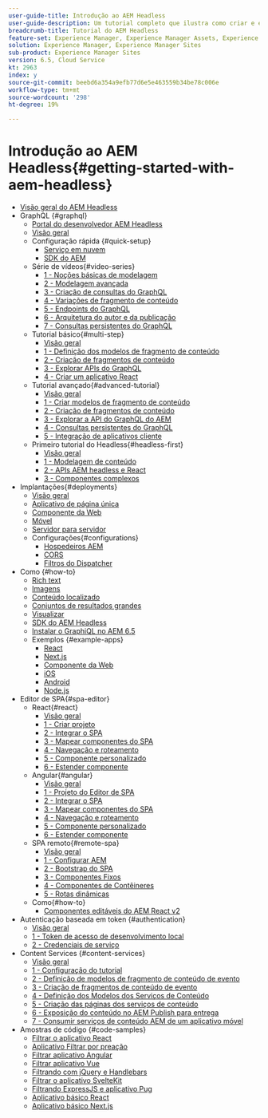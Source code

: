 ```yaml
---
user-guide-title: Introdução ao AEM Headless
user-guide-description: Um tutorial completo que ilustra como criar e expor conteúdo usando o AEM Headless.
breadcrumb-title: Tutorial do AEM Headless
feature-set: Experience Manager, Experience Manager Assets, Experience Manager Sites
solution: Experience Manager, Experience Manager Sites
sub-product: Experience Manager Sites
version: 6.5, Cloud Service
kt: 2963
index: y
source-git-commit: beebd6a354a9efb77d6e5e463559b34be78c006e
workflow-type: tm+mt
source-wordcount: '298'
ht-degree: 19%

---
```



# Introdução ao AEM Headless{#getting-started-with-aem-headless}

+ [Visão geral do AEM Headless](./overview.md)
+ GraphQL {#graphql}
   + [Portal do desenvolvedor AEM Headless](https://experienceleague.adobe.com/landing/experience-manager/headless/developer.html?lang=pt-BR)
   + [Visão geral](./graphql/overview.md)
   + Configuração rápida {#quick-setup}
      + [Serviço em nuvem](./graphql/quick-setup/cloud-service.md)
      + [SDK do AEM](./graphql/quick-setup/local-sdk.md)
   + Série de vídeos{#video-series}
      + [1 - Noções básicas de modelagem](./graphql/video-series/modeling-basics.md)
      + [2 - Modelagem avançada](./graphql/video-series/advanced-modeling.md)
      + [3 - Criação de consultas do GraphQL](./graphql/video-series/creating-graphql-queries.md)
      + [4 - Variações de fragmento de conteúdo](./graphql/video-series/content-fragment-variations.md)
      + [5 - Endpoints do GraphQL](./graphql/video-series/graphql-endpoints.md)
      + [6 - Arquitetura do autor e da publicação](./graphql/video-series/author-publish-architecture.md)
      + [7 - Consultas persistentes do GraphQL](./graphql/video-series/graphql-persisted-queries.md)
   + Tutorial básico{#multi-step}
      + [Visão geral](./graphql/multi-step/overview.md)
      + [1 - Definição dos modelos de fragmento de conteúdo](./graphql/multi-step/content-fragment-models.md)
      + [2 - Criação de fragmentos de conteúdo](./graphql/multi-step/author-content-fragments.md)
      + [3 - Explorar APIs do GraphQL](./graphql/multi-step/explore-graphql-api.md)
      + [4 - Criar um aplicativo React](./graphql/multi-step/graphql-and-react-app.md)
   + Tutorial avançado{#advanced-tutorial}
      + [Visão geral](/help/headless-tutorial/graphql/advanced-graphql/overview.md)
      + [1 - Criar modelos de fragmento de conteúdo](/help/headless-tutorial/graphql/advanced-graphql/create-content-fragment-models.md)
      + [2 - Criação de fragmentos de conteúdo](/help/headless-tutorial/graphql/advanced-graphql/author-content-fragments.md)
      + [3 - Explorar a API do GraphQL do AEM](/help/headless-tutorial/graphql/advanced-graphql/explore-graphql-api.md)
      + [4 - Consultas persistentes do GraphQL](/help/headless-tutorial/graphql/advanced-graphql/graphql-persisted-queries.md)
      + [5 - Integração de aplicativos cliente](/help/headless-tutorial/graphql/advanced-graphql/client-application-integration.md)
   + Primeiro tutorial do Headless{#headless-first}
      + [Visão geral](./graphql/headless-first-tutorial/overview.md)
      + [1 - Modelagem de conteúdo](./graphql/headless-first-tutorial/1-content-modeling.md)
      + [2 - APIs AEM headless e React](./graphql/headless-first-tutorial/2-aem-headless-apis-and-react.md)
      + [3 - Componentes complexos](./graphql/headless-first-tutorial/3-complex-components.md)
+ Implantações{#deployments}
   + [Visão geral](./graphql/deployment/overview.md)
   + [Aplicativo de página única](./graphql/deployment/spa.md)
   + [Componente da Web](./graphql/deployment/web-component.md)
   + [Móvel](./graphql/deployment/mobile.md)
   + [Servidor para servidor](./graphql/deployment/server-to-server.md)
   + Configurações{#configurations}
      + [Hospedeiros AEM](./graphql/deployment/configurations/aem-hosts.md)
      + [CORS](./graphql/deployment/configurations/cors.md)
      + [Filtros do Dispatcher](./graphql/deployment/configurations/dispatcher-filters.md)
+ Como {#how-to}
   + [Rich text](./graphql/how-to/rich-text.md)
   + [Imagens](./graphql/how-to/images.md)
   + [Conteúdo localizado](./graphql/how-to/localized-content.md)
   + [Conjuntos de resultados grandes](./graphql/how-to/large-result-sets.md)
   + [Visualizar](./graphql/how-to/preview.md)
   + [SDK do AEM Headless](./graphql/how-to/aem-headless-sdk.md)
   + [Instalar o GraphiQL no AEM 6.5](./graphql/how-to/install-graphiql-aem-6-5.md)
   + Exemplos {#example-apps}
      + [React](./graphql/example-apps/react-app.md)
      + [Next.js](./graphql/example-apps/next-js.md)
      + [Componente da Web](./graphql/example-apps/web-component.md)
      + [iOS](./graphql/example-apps/ios-swiftui-app.md)
      + [Android](./graphql/example-apps/android-app.md)
      + [Node.js](./graphql/example-apps/server-to-server-app.md)
+ Editor de SPA{#spa-editor}
   + React{#react}
      + [Visão geral](./spa-editor/react/overview.md)
      + [1 - Criar projeto](./spa-editor/react/create-project.md)
      + [2 - Integrar o SPA](./spa-editor/react/integrate-spa.md)
      + [3 - Mapear componentes do SPA](./spa-editor/react/map-components.md)
      + [4 - Navegação e roteamento](./spa-editor/react/navigation-routing.md)
      + [5 - Componente personalizado](./spa-editor/react/custom-component.md)
      + [6 - Estender componente](./spa-editor/react/extend-component.md)
   + Angular{#angular}
      + [Visão geral](./spa-editor/angular/overview.md)
      + [1 - Projeto do Editor de SPA](./spa-editor/angular/create-project.md)
      + [2 - Integrar o SPA](./spa-editor/angular/integrate-spa.md)
      + [3 - Mapear componentes do SPA](./spa-editor/angular/map-components.md)
      + [4 - Navegação e roteamento](./spa-editor/angular/navigation-routing.md)
      + [5 - Componente personalizado](./spa-editor/angular/custom-component.md)
      + [6 - Estender componente](./spa-editor/angular/extend-component.md)
   + SPA remoto{#remote-spa}
      + [Visão geral](./spa-editor/remote-spa/overview.md)
      + [1 - Configurar AEM](./spa-editor/remote-spa/aem-configure.md)
      + [2 - Bootstrap do SPA](./spa-editor/remote-spa/spa-bootstrap.md)
      + [3 - Componentes Fixos](./spa-editor/remote-spa/spa-fixed-component.md)
      + [4 - Componentes de Contêineres](./spa-editor/remote-spa/spa-container-component.md)
      + [5 - Rotas dinâmicas](./spa-editor/remote-spa/spa-dynamic-routes.md)
   + Como{#how-to}
      + [Componentes editáveis do AEM React v2](./spa-editor/how-to/react-core-components-v2.md)
+ Autenticação baseada em token {#authentication}
   + [Visão geral](./authentication/overview.md)
   + [1 - Token de acesso de desenvolvimento local](./authentication/local-development-access-token.md)
   + [2 - Credenciais de serviço](./authentication/service-credentials.md)
+ Content Services {#content-services}
   + [Visão geral](./content-services/overview.md)
   + [1 - Configuração do tutorial](./content-services/chapter-1.md)
   + [2 - Definição de modelos de fragmento de conteúdo de evento](./content-services/chapter-2.md)
   + [3 - Criação de fragmentos de conteúdo de evento](./content-services/chapter-3.md)
   + [4 - Definição dos Modelos dos Serviços de Conteúdo](./content-services/chapter-4.md)
   + [5 - Criação das páginas dos serviços de conteúdo](./content-services/chapter-5.md)
   + [6 - Exposição do conteúdo no AEM Publish para entrega](./content-services/chapter-6.md)
   + [7 - Consumir serviços de conteúdo AEM de um aplicativo móvel](./content-services/chapter-7.md)
+ Amostras de código {#code-samples}
   + [Filtrar o aplicativo React](./graphql/code-samples/filtering-react-app.md)
   + [Aplicativo Filtrar por preação](./graphql/code-samples/filtering-preact-app.md)
   + [Filtrar aplicativo Angular](./graphql/code-samples/filtering-angular-app.md)
   + [Filtrar aplicativo Vue](./graphql/code-samples/filtering-vue-app.md)
   + [Filtrando com jQuery e Handlebars](./graphql/code-samples/filtering-jquery-handlebars.md)
   + [Filtrar o aplicativo SvelteKit](./graphql/code-samples/filtering-sveltekit-app.md)
   + [Filtrando ExpressJS e aplicativo Pug](./graphql/code-samples/filtering-express-pug-app.md)
   + [Aplicativo básico React](./graphql/code-samples/basic-react-app.md)
   + [Aplicativo básico Next.js](./graphql/code-samples/basic-nextjs-app.md)

